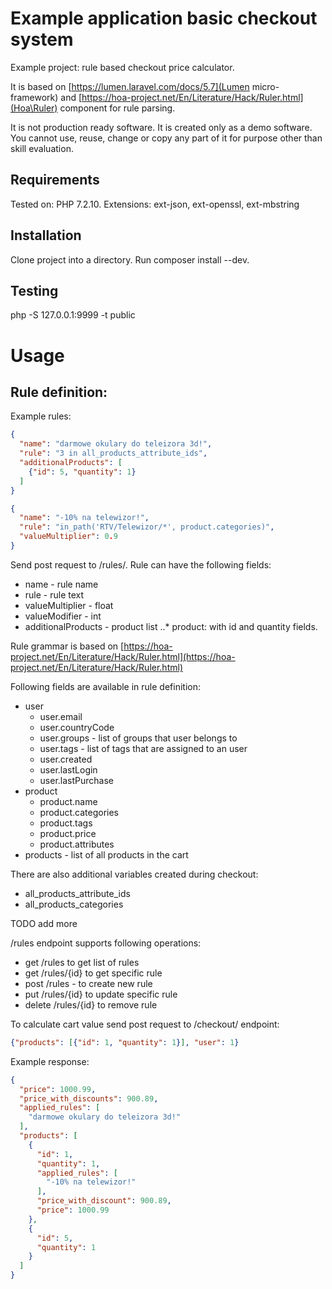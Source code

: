 # Example application basic checkout system

Example project: rule based checkout price calculator.

It is based on [https://lumen.laravel.com/docs/5.7](Lumen micro-framework) and [https://hoa-project.net/En/Literature/Hack/Ruler.html](Hoa\Ruler) component for rule parsing.

It is not production ready software. It is created only as a demo software. You cannot use, reuse, change or copy any part of it for purpose other than skill evaluation.

## Requirements

Tested on: PHP 7.2.10.
Extensions: ext-json, ext-openssl, ext-mbstring 

## Installation
Clone project into a directory. Run composer install --dev.

## Testing

php -S 127.0.0.1:9999 -t public

# Usage

## Rule definition:

Example rules:
```json 
{
  "name": "darmowe okulary do teleizora 3d!",
  "rule": "3 in all_products_attribute_ids",
  "additionalProducts": [
    {"id": 5, "quantity": 1}
  ]
}
```

```json
{
  "name": "-10% na telewizor!",
  "rule": "in_path('RTV/Telewizor/*', product.categories)",
  "valueMultiplier": 0.9
}

```

Send post request to /rules/. Rule can have the following fields:

* name - rule name
* rule - rule text
* valueMultiplier - float
* valueModifier - int
* additionalProducts - product list
..* product: with id and quantity fields.

Rule grammar is based on [https://hoa-project.net/En/Literature/Hack/Ruler.html](https://hoa-project.net/En/Literature/Hack/Ruler.html)

Following fields are available in rule definition:

* user
  * user.email
  * user.countryCode
  * user.groups - list of groups that user belongs to
  * user.tags   - list of tags that are assigned to an user
  * user.created
  * user.lastLogin
  * user.lastPurchase
* product
  * product.name
  * product.categories
  * product.tags
  * product.price
  * product.attributes
* products - list of all products in the cart

There are also additional variables created during checkout:
* all_products_attribute_ids
* all_products_categories

TODO add more    


/rules endpoint supports following operations:

* get /rules to get list of rules
* get /rules/{id} to get specific rule
* post /rules - to create new rule
* put /rules/{id} to update specific rule
* delete /rules/{id} to remove rule 

To calculate cart value send post request to /checkout/ endpoint:

```json
{"products": [{"id": 1, "quantity": 1}], "user": 1}
```

Example response:

```json
{
  "price": 1000.99,
  "price_with_discounts": 900.89,
  "applied_rules": [
    "darmowe okulary do teleizora 3d!"
  ],
  "products": [
    {
      "id": 1,
      "quantity": 1,
      "applied_rules": [
        "-10% na telewizor!"
      ],
      "price_with_discount": 900.89,
      "price": 1000.99
    },
    {
      "id": 5,
      "quantity": 1
    }
  ]
}
```
